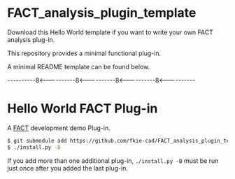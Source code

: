 # FACT_analysis_plugin_template
Download this Hello World template if you want to write your own FACT analysis plug-in.

This repository provides a minimal functional plug-in.

A minimal README template can be found below.

----------8<----------8<----------8<----------8<----------

# Hello World FACT Plug-in

A [FACT](https://github.com/fkie-cad/FACT_core) development demo Plug-in.

```sh
$ git submodule add https://github.com/fkie-cad/FACT_analysis_plugin_template.git src/plugins/analysis/hello_world
$ ./install.py -B
``` 

If you add more than one additional plug-in, ```./install.py -B``` must be run just once after you added the last plug-in.
